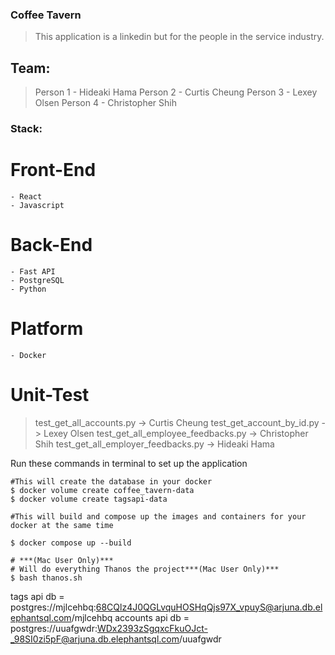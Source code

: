 ### Coffee Tavern

> This application is a linkedin but for the people in the service industry.

## Team:
>Person 1 - Hideaki Hama
>Person 2 - Curtis Cheung
>Person 3 - Lexey Olsen
>Person 4 - Christopher Shih

### Stack:

# Front-End
    - React
    - Javascript

# Back-End
    - Fast API
    - PostgreSQL
    - Python

# Platform
    - Docker

# Unit-Test
> test_get_all_accounts.py -> Curtis Cheung
> test_get_account_by_id.py -> Lexey Olsen
> test_get_all_employee_feedbacks.py -> Christopher Shih
> test_get_all_employer_feedbacks.py -> Hideaki Hama

Run these commands in terminal to set up the application

```shell
#This will create the database in your docker 
$ docker volume create coffee_tavern-data
$ docker volume create tagsapi-data    
```
```shell
#This will build and compose up the images and containers for your docker at the same time 

$ docker compose up --build 
```                

```shell
# ***(Mac User Only)*** 
# Will do everything Thanos the project***(Mac User Only)***
$ bash thanos.sh 
```
tags api db = postgres://mjlcehbq:68CQlz4J0QGLvquHOSHqQjs97X_vpuyS@arjuna.db.elephantsql.com/mjlcehbq
accounts api db = postgres://uuafgwdr:WDx2393zSgqxcFkuOJct-_98SI0zi5pF@arjuna.db.elephantsql.com/uuafgwdr

